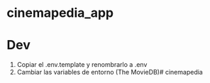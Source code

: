 # cinemapedia_app

# Dev

1. Copiar el .env.template y renombrarlo a .env
2. Cambiar las variables de entorno (The MovieDB)# cinemapedia
